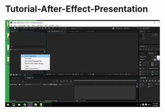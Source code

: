 # Tutorial-After-Effect-Presentation
<p align="center">
  <img src="https://github.com/danisluis1/Tutorial-After-Effect-Presentation/blob/master/1.png">
</p>